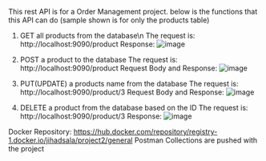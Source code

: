 This rest API is for a Order Management project. below is the functions that this API can do (sample shown is for only the products table)

1) GET all products from the database\n
The request is: http://localhost:9090/product
Response:
![image](https://user-images.githubusercontent.com/103589775/172425102-2abb503f-ae84-4f6f-8416-7d03458682f7.png)

2) POST a product to the database
The request is: http://localhost:9090/product
Request Body and Response:
![image](https://user-images.githubusercontent.com/103589775/172425407-9edf659a-8976-413c-93b3-10fe61108556.png)

3) PUT(UPDATE) a products name from the database
The request is: http://localhost:9090/product/3
Request Body and Response:
![image](https://user-images.githubusercontent.com/103589775/172425950-1ecbe84d-7773-455d-8c56-c07e7e5c506c.png)

4) DELETE a product from the database based on the ID
The request is: http://localhost:9090/product/3
Response:
![image](https://user-images.githubusercontent.com/103589775/172426123-41c7bb39-36d2-484d-93d0-e45634e01985.png)

Docker Repository: https://hub.docker.com/repository/registry-1.docker.io/jihadsala/project2/general
Postman Collections are pushed with the project

